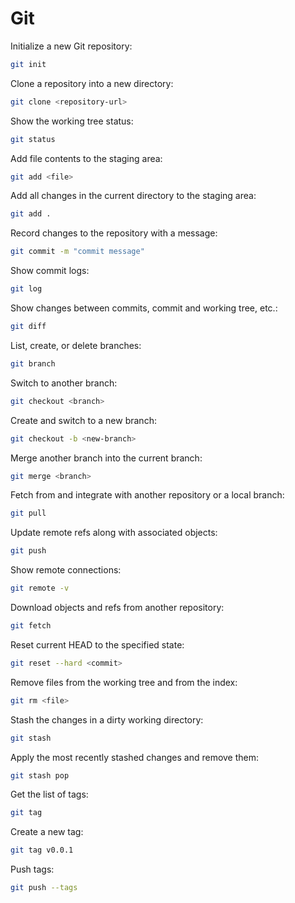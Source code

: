# Git

Initialize a new Git repository:

```bash
git init
```

Clone a repository into a new directory:

```bash
git clone <repository-url>
```

Show the working tree status:

```bash
git status
```

Add file contents to the staging area:

```bash
git add <file>
```

Add all changes in the current directory to the staging area:

```bash
git add .
```

Record changes to the repository with a message:

```bash
git commit -m "commit message"
```

Show commit logs:

```bash
git log
```

Show changes between commits, commit and working tree, etc.:

```bash
git diff
```

List, create, or delete branches:

```bash
git branch
```

Switch to another branch:

```bash
git checkout <branch>
```

Create and switch to a new branch:

```bash
git checkout -b <new-branch>
```

Merge another branch into the current branch:

```bash
git merge <branch>
```

Fetch from and integrate with another repository or a local branch:

```bash
git pull
```

Update remote refs along with associated objects:

```bash
git push
```

Show remote connections:

```bash
git remote -v
```

Download objects and refs from another repository:

```bash
git fetch
```

Reset current HEAD to the specified state:

```bash
git reset --hard <commit>
```

Remove files from the working tree and from the index:

```bash
git rm <file>
```

Stash the changes in a dirty working directory:

```bash
git stash
```

Apply the most recently stashed changes and remove them:

```bash
git stash pop
```

Get the list of tags:

```bash
git tag
```

Create a new tag:

```bash
git tag v0.0.1
```

Push tags:

```bash
git push --tags
```
